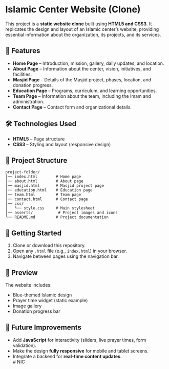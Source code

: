 # Islamic Center Website (Clone)

This project is a **static website clone** built using **HTML5 and CSS3**. It replicates the design and layout of an Islamic center’s website, providing essential information about the organization, its projects, and its services.  

## 📌 Features

- **Home Page** – Introduction, mission, gallery, daily updates, and location.  
- **About Page** – Information about the center, vision, initiatives, and facilities.  
- **Masjid Page** – Details of the Masjid project, phases, location, and donation progress.  
- **Education Page** – Programs, curriculum, and learning opportunities.  
- **Team Page** – Information about the team, including the Imam and administration.  
- **Contact Page** – Contact form and organizational details.  

## 🛠️ Technologies Used

- **HTML5** – Page structure  
- **CSS3** – Styling and layout (responsive design)  

## 📂 Project Structure

```
project-folder/
│── index.html        # Home page
│── about.html        # About page
│── masjid.html       # Masjid project page
│── education.html    # Education page
│── team.html         # Team page
│── contact.html      # Contact page
│── css/
│   └── style.css     # Main stylesheet
│── asserts/           # Project images and icons
└── README.md         # Project documentation
```

## 🚀 Getting Started

1. Clone or download this repository.  
2. Open any `.html` file (e.g., `index.html`) in your browser.  
3. Navigate between pages using the navigation bar.  

## 📸 Preview

The website includes:  
- Blue-themed Islamic design  
- Prayer time widget (static example)  
- Image gallery  
- Donation progress bar  

## 📌 Future Improvements

- Add **JavaScript** for interactivity (sliders, live prayer times, form validation).  
- Make the design **fully responsive** for mobile and tablet screens.  
- Integrate a backend for **real-time content updates**.  
#   N I C  
 